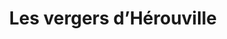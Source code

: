 ---
title: "Les vergers d’Hérouville"
url: /herouville-en-vexin/les-vergers-dherouville/
shop: Gemüse & Obst
---